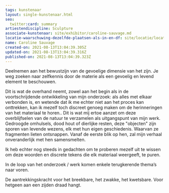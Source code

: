 ```yaml
---
tags: kunstenaar
layout: single-kunstenaar.html
seo:
  twitter:card: summary
artiestendiscipline: Sculpture
associate-kunstenaar: site/exhibitor/caroline-sauvage.md
locatie-waarschuwing-dezelfde-plaatsen-als-in-en-df: site/locatie/locatie-van-myriam-deru.md
name: Caroline Sauvage
created-on: 2021-08-13T13:04:39.305Z
updated-on: 2021-08-13T13:04:39.316Z
published-on: 2021-08-13T13:04:39.323Z
---
```

<!--StartFragment-->

Deelnemen aan het bewustzijn van de gevoelige dimensie van het zijn. Je weg zoeken naar zelfkennis door de materie als een gevoelig en levend element te beschouwen.

Dit is wat de overhand neemt, zowel aan het begin als in de voortschrijdende ontwikkeling van mijn onderzoek: als alles met elkaar verbonden is, en wetende dat ik me echter niet aan het proces kan onttrekken, kan ik mezelf toch discreet genoeg maken om de herinneringen van het materiaal te horen.. Dit is wat mij ertoe aanzet om deze overblijfselen van de natuur te verzamelen als uitgangspunt van mijn werk. Gedroogde omhulsels, dood hout of dierlijke resten, deze "objecten" zijn sporen van levende wezens, elk met hun eigen geschiedenis. Waarvan ze fragmenten lieten ontsnappen. Vanaf de eerste blik op hen, zal mijn verhaal onveranderlijk met hen samensmelten.

Ik heb echter nog steeds in gedachten om te proberen mezelf uit te wissen om deze woorden en discrete tekens die elk materiaal weergeeft, te puren.

In de loop van het onderzoek / werk komen enkele terugkerende thema’s naar voren.

De aantrekkingskracht voor het breekbare, het zwakke, het kwetsbare. Voor hetgeen aan een zijden draad hangt.



<!--EndFragment-->